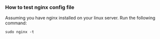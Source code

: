 ### How to test nginx config file

Assuming you have nginx installed on your linux server. Run the following command:
```
sudo nginx -t
```
